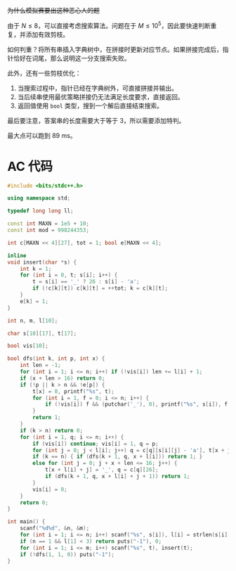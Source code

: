 ~~为什么模拟赛要出这种恶心人的题~~

由于 $N\le8$，可以直接考虑搜索算法。问题在于 $M\le10^5$，因此要快速判断重复，并添加有效剪枝。

如何判重？将所有串插入字典树中，在拼接时更新对应节点。如果拼接完成后，指针恰好在词尾，那么说明这一分支搜索失败。

此外，还有一些剪枝优化：

1. 当搜索过程中，指针已经在字典树外，可直接拼接并输出。
2. 当后续串使用最优策略拼接仍无法满足长度要求，直接返回。
3. 返回值使用 `bool` 类型，搜到一个解后直接结束搜索。

最后要注意，答案串的长度需要大于等于 $3$，所以需要添加特判。

最大点可以跑到 $89\ \text{ms}$。

# AC 代码

```cpp
#include <bits/stdc++.h>

using namespace std;

typedef long long ll;

const int MAXN = 1e5 + 10;
const int mod = 998244353;

int c[MAXN << 4][27], tot = 1; bool e[MAXN << 4]; 

inline 
void insert(char *s) {
	int k = 1;
	for (int i = 0, t; s[i]; i++) {
		t = s[i] == '_' ? 26 : s[i] - 'a';
		if (!c[k][t]) c[k][t] = ++tot; k = c[k][t];
	}
	e[k] = 1;
}

int n, m, l[10];

char s[10][17], t[17];

bool vis[10]; 

bool dfs(int k, int p, int x) {
	int len = -1;
	for (int i = 1; i <= n; i++) if (!vis[i]) len += l[i] + 1;
	if (x + len > 16) return 0;
	if (!p || k > n && !e[p]) {
		t[x] = 0, printf("%s", t);
		for (int i = 1, f = 0; i <= n; i++) {
			if (!vis[i]) f && (putchar('_'), 0), printf("%s", s[i]), f = 1;
		}
		return 1;
	}
	if (k > n) return 0;
	for (int i = 1, q; i <= n; i++) {
		if (vis[i]) continue; vis[i] = 1, q = p;
		for (int j = 0; j < l[i]; j++) q = c[q][s[i][j] - 'a'], t[x + j] = s[i][j];
		if (k == n) { if (dfs(k + 1, q, x + l[i])) return 1; }
		else for (int j = 0; j + x + len <= 16; j++) {
			t[x + l[i] + j] = '_', q = c[q][26];
			if (dfs(k + 1, q, x + l[i] + j + 1)) return 1;
		}
		vis[i] = 0;
	}
	return 0;
}

int main() {
	scanf("%d%d", &n, &m);
	for (int i = 1; i <= n; i++) scanf("%s", s[i]), l[i] = strlen(s[i]);
	if (n == 1 && l[1] < 3) return puts("-1"), 0;
	for (int i = 1; i <= m; i++) scanf("%s", t), insert(t);
	if (!dfs(1, 1, 0)) puts("-1");
}
```